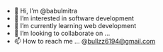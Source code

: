 - 👋 Hi, I’m @babulmitra
- 👀 I’m interested in software development
- 🌱 I’m currently learning web development
- 💞️ I’m looking to collaborate on ...
- 📫 How to reach me ... @bullzz6194@gmail.com

<!---
babulmitra/babulmitra is a ✨ special ✨ repository because its `README.md` (this file) appears on your GitHub profile.
You can click the Preview link to take a look at your changes.
--->
